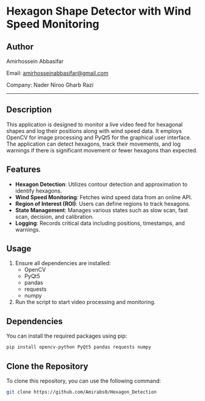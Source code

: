# Hexagon Shape Detector with Wind Speed Monitoring

## Author

Amirhossein Abbasifar

Email: [amirhosseinabbasifar@gmail.com](mailto:amirhosseinabbasifar@gmail.com)

Company: Nader Niroo Gharb Razi

---

## Description

This application is designed to monitor a live video feed for hexagonal shapes and log their positions along with wind speed data. It employs OpenCV for image processing and PyQt5 for the graphical user interface. The application can detect hexagons, track their movements, and log warnings if there is significant movement or fewer hexagons than expected.

## Features

- **Hexagon Detection**: Utilizes contour detection and approximation to identify hexagons.
- **Wind Speed Monitoring**: Fetches wind speed data from an online API.
- **Region of Interest (ROI)**: Users can define regions to track hexagons.
- **State Management**: Manages various states such as slow scan, fast scan, decision, and calibration.
- **Logging**: Records critical data including positions, timestamps, and warnings.

## Usage

1. Ensure all dependencies are installed:
   - OpenCV
   - PyQt5
   - pandas
   - requests
   - numpy
2. Run the script to start video processing and monitoring.

## Dependencies

You can install the required packages using pip:

```bash
pip install opencv-python PyQt5 pandas requests numpy
```

## Clone the Repository

To clone this repository, you can use the following command:

```bash
git clone https://github.com/Amirabs0/Hexagon_Detection
```
